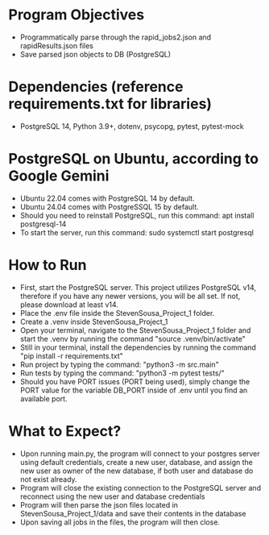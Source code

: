 # Program Objectives
- Programmatically parse through the rapid_jobs2.json and rapidResults.json files
- Save parsed json objects to DB (PostgreSQL)

# Dependencies (reference requirements.txt for libraries)
- PostgreSQL 14, Python 3.9+, dotenv, psycopg, pytest, pytest-mock

# PostgreSQL on Ubuntu, according to Google Gemini
- Ubuntu 22.04 comes with PostgreSQL 14 by default.
- Ubuntu 24.04 comes with PostgreSSQL 15 by default.
- Should you need to reinstall PostgreSQL, run this command: apt install postgresql-14
- To start the server, run this command: sudo systemctl start postgresql

# How to Run
- First, start the PostgreSQL server. This project utilizes PostgreSQL v14, therefore if you have any newer versions,
  you will be all set. If not, please download at least v14.
- Place the .env file inside the StevenSousa_Project_1 folder.
- Create a .venv inside StevenSousa_Project_1
- Open your terminal, navigate to the StevenSousa_Project_1 folder and start the .venv by running the command "source
  .venv/bin/activate"
- Still in your terminal, install the dependencies by running the command "pip install -r requirements.txt"
- Run project by typing the command: "python3 -m src.main"
- Run tests by typing the command: "python3 -m pytest tests/"
- Should you have PORT issues (PORT being used), simply change the PORT value for the variable DB_PORT inside of .env until you find an available port.

# What to Expect?
- Upon running main.py, the program will connect to your postgres server using default credentials, create a new user,
  database, and assign the new user as owner of the new database, if both user and database do not exist already.
- Program will close the existing connection to the PostgreSQL server and reconnect using the new user and database
  credentials
- Program will then parse the json files located in StevenSousa_Project_1/data and save their contents in the database
- Upon saving all jobs in the files, the program will then close.